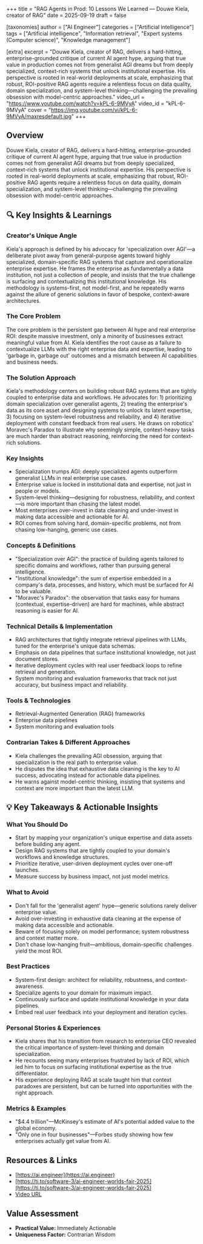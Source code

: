 +++
title = "RAG Agents in Prod: 10 Lessons We Learned — Douwe Kiela, creator of RAG"
date = 2025-09-19
draft = false

[taxonomies]
author = ["AI Engineer"]
categories = ["Artificial intelligence"]
tags = ["Artificial intelligence", "Information retrieval", "Expert systems (Computer science)", "Knowledge management"]

[extra]
excerpt = "Douwe Kiela, creator of RAG, delivers a hard-hitting, enterprise-grounded critique of current AI agent hype, arguing that true value in production comes not from generalist AGI dreams but from deeply specialized, context-rich systems that unlock institutional expertise. His perspective is rooted in real-world deployments at scale, emphasizing that robust, ROI-positive RAG agents require a relentless focus on data quality, domain specialization, and system-level thinking—challenging the prevailing obsession with model-centric approaches."
video_url = "https://www.youtube.com/watch?v=kPL-6-9MVyA"
video_id = "kPL-6-9MVyA"
cover = "https://img.youtube.com/vi/kPL-6-9MVyA/maxresdefault.jpg"
+++

## Overview

Douwe Kiela, creator of RAG, delivers a hard-hitting, enterprise-grounded critique of current AI agent hype, arguing that true value in production comes not from generalist AGI dreams but from deeply specialized, context-rich systems that unlock institutional expertise. His perspective is rooted in real-world deployments at scale, emphasizing that robust, ROI-positive RAG agents require a relentless focus on data quality, domain specialization, and system-level thinking—challenging the prevailing obsession with model-centric approaches.

## 🔍 Key Insights & Learnings

### Creator's Unique Angle
Kiela's approach is defined by his advocacy for 'specialization over AGI'—a deliberate pivot away from general-purpose agents toward highly specialized, domain-specific RAG systems that capture and operationalize enterprise expertise. He frames the enterprise as fundamentally a data institution, not just a collection of people, and insists that the true challenge is surfacing and contextualizing this institutional knowledge. His methodology is systems-first, not model-first, and he repeatedly warns against the allure of generic solutions in favor of bespoke, context-aware architectures.

### The Core Problem
The core problem is the persistent gap between AI hype and real enterprise ROI: despite massive investment, only a minority of businesses extract meaningful value from AI. Kiela identifies the root cause as a failure to contextualize LLMs with the right enterprise data and expertise, leading to 'garbage in, garbage out' outcomes and a mismatch between AI capabilities and business needs.

### The Solution Approach
Kiela's methodology centers on building robust RAG systems that are tightly coupled to enterprise data and workflows. He advocates for: 1) prioritizing domain specialization over generalist agents, 2) treating the enterprise's data as its core asset and designing systems to unlock its latent expertise, 3) focusing on system-level robustness and reliability, and 4) iterative deployment with constant feedback from real users. He draws on robotics' Moravec's Paradox to illustrate why seemingly simple, context-heavy tasks are much harder than abstract reasoning, reinforcing the need for context-rich solutions.

### Key Insights
- Specialization trumps AGI: deeply specialized agents outperform generalist LLMs in real enterprise use cases.
- Enterprise value is locked in institutional data and expertise, not just in people or models.
- System-level thinking—designing for robustness, reliability, and context—is more important than chasing the latest model.
- Most enterprises over-invest in data cleaning and under-invest in making data accessible and actionable for AI.
- ROI comes from solving hard, domain-specific problems, not from chasing low-hanging, generic use cases.

### Concepts & Definitions
- "Specialization over AGI": the practice of building agents tailored to specific domains and workflows, rather than pursuing general intelligence.
- "Institutional knowledge": the sum of expertise embedded in a company's data, processes, and history, which must be surfaced for AI to be valuable.
- "Moravec's Paradox": the observation that tasks easy for humans (contextual, expertise-driven) are hard for machines, while abstract reasoning is easier for AI.

### Technical Details & Implementation
- RAG architectures that tightly integrate retrieval pipelines with LLMs, tuned for the enterprise's unique data schemas.
- Emphasis on data pipelines that surface institutional knowledge, not just document stores.
- Iterative deployment cycles with real user feedback loops to refine retrieval and generation.
- System monitoring and evaluation frameworks that track not just accuracy, but business impact and reliability.

### Tools & Technologies
- Retrieval-Augmented Generation (RAG) frameworks
- Enterprise data pipelines
- System monitoring and evaluation tools

### Contrarian Takes & Different Approaches
- Kiela challenges the prevailing AGI obsession, arguing that specialization is the real path to enterprise value.
- He disputes the idea that exhaustive data cleaning is the key to AI success, advocating instead for actionable data pipelines.
- He warns against model-centric thinking, insisting that systems and context are more important than the latest LLM.

## 💡 Key Takeaways & Actionable Insights

### What You Should Do
- Start by mapping your organization's unique expertise and data assets before building any agent.
- Design RAG systems that are tightly coupled to your domain's workflows and knowledge structures.
- Prioritize iterative, user-driven deployment cycles over one-off launches.
- Measure success by business impact, not just model metrics.

### What to Avoid
- Don't fall for the 'generalist agent' hype—generic solutions rarely deliver enterprise value.
- Avoid over-investing in exhaustive data cleaning at the expense of making data accessible and actionable.
- Beware of focusing solely on model performance; system robustness and context matter more.
- Don't chase low-hanging fruit—ambitious, domain-specific challenges yield the most ROI.

### Best Practices
- System-first design: architect for reliability, robustness, and context-awareness.
- Specialize agents to your domain for maximum impact.
- Continuously surface and update institutional knowledge in your data pipelines.
- Embed real user feedback into your deployment and iteration cycles.

### Personal Stories & Experiences
- Kiela shares that his transition from research to enterprise CEO revealed the critical importance of system-level thinking and domain specialization.
- He recounts seeing many enterprises frustrated by lack of ROI, which led him to focus on surfacing institutional expertise as the true differentiator.
- His experience deploying RAG at scale taught him that context paradoxes are persistent, but can be turned into opportunities with the right approach.

### Metrics & Examples
- "$4.4 trillion"—McKinsey's estimate of AI's potential added value to the global economy.
- "Only one in four businesses"—Forbes study showing how few enterprises actually get value from AI.

## Resources & Links

- [https://ai.engineer](https://ai.engineer)
- [https://ti.to/software-3/ai-engineer-worlds-fair-2025](https://ti.to/software-3/ai-engineer-worlds-fair-2025)
- [Video URL](https://www.youtube.com/watch?v=kPL-6-9MVyA)

## Value Assessment
- **Practical Value:** Immediately Actionable
- **Uniqueness Factor:** Contrarian Wisdom

